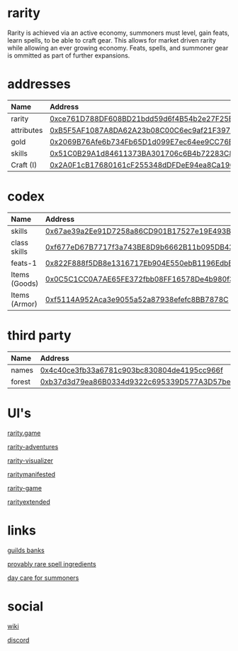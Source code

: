 # rarity
Rarity is achieved via an active economy, summoners must level, gain feats, learn spells, to be able to craft gear. This allows for market driven rarity while allowing an ever growing economy. Feats, spells, and summoner gear is ommitted as part of further expansions.

# addresses

| Name | Address |
| :--- | :--- |
| rarity | [0xce761D788DF608BD21bdd59d6f4B54b2e27F25Bb](https://ftmscan.com/address/0xce761D788DF608BD21bdd59d6f4B54b2e27F25Bb) |
| attributes | [0xB5F5AF1087A8DA62A23b08C00C6ec9af21F397a1](https://ftmscan.com/address/0xB5F5AF1087A8DA62A23b08C00C6ec9af21F397a1) |
| gold | [0x2069B76Afe6b734Fb65D1d099E7ec64ee9CC76B2](https://ftmscan.com/address/0x2069B76Afe6b734Fb65D1d099E7ec64ee9CC76B2) |
| skills | [0x51C0B29A1d84611373BA301706c6B4b72283C80F](https://ftmscan.com/address/0x51C0B29A1d84611373BA301706c6B4b72283C80F) |
| Craft (I) | [0x2A0F1cB17680161cF255348dDFDeE94ea8Ca196A](https://ftmscan.com/address/0x2A0F1cB17680161cF255348dDFDeE94ea8Ca196A) |

# codex

| Name | Address |
| :--- | :--- |
| skills | [0x67ae39a2Ee91D7258a86CD901B17527e19E493B3](https://ftmscan.com/address/0x67ae39a2Ee91D7258a86CD901B17527e19E493B3) |
| class skills | [0xf677eD67B7717f3a743BE8D9b6662B11b095DB43](https://ftmscan.com/address/0xf677eD67B7717f3a743BE8D9b6662B11b095DB43) |
| feats-1 | [0x822F888f5DB8e1316717Eb904E550ebB1196EdbE](https://ftmscan.com/address/0x822F888f5DB8e1316717Eb904E550ebB1196EdbE) |
| Items (Goods) | [0x0C5C1CC0A7AE65FE372fbb08FF16578De4b980f3](https://ftmscan.com/address/0x0C5C1CC0A7AE65FE372fbb08FF16578De4b980f3) |
| Items (Armor) | [0xf5114A952Aca3e9055a52a87938efefc8BB7878C](https://ftmscan.com/address/0xf5114A952Aca3e9055a52a87938efefc8BB7878C) |

# third party

| Name | Address |
| :--- | :--- |
| names | [0x4c40ce3fb33a6781c903bc830804de4195cc966f](https://ftmscan.com/address/0x4c40ce3fb33a6781c903bc830804de4195cc966f) |
| forest | [0xb37d3d79ea86B0334d9322c695339D577A3D57be](https://ftmscan.com/address/0xb37d3d79ea86B0334d9322c695339D577A3D57be) |


# UI's

[rarity.game](https://rarity.game/)

[rarity-adventures](https://rarity-adventures.surge.sh/)

[rarity-visualizer](https://rarity-visualizer-ui.vercel.app/)

[raritymanifested](https://www.raritymanifested.com/profile)

[rarity-game](https://rarity-game.netlify.app/)

[rarityextended](https://rarityextended.com/)

# links

[guilds banks](https://twitter.com/nomorebear/status/1434843331817738243)

[provably rare spell ingredients](https://github.com/sorawit/provably-rare-gems/blob/master/contracts/ProvablyRareGem.sol)

[day care for summoners](https://github.com/abdullathedruid/daycare_manager/blob/main/contracts/DaycareManager.sol)

# social

[wiki](rarity.wiki)

[discord](https://discord.gg/F5URbkcvmD)
